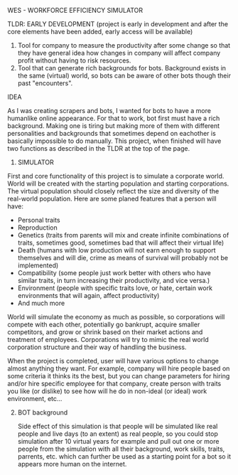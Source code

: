 WES - WORKFORCE EFFICIENCY SIMULATOR

TLDR: EARLY DEVELOPMENT (project is early in development and after the core elements have been added, early access will be available)
1. Tool for company to measure the productivity after some change so that they have general idea how changes in company will affect company profit without having to risk resources.
2. Tool that can generate rich backgrounds for bots. Background exists in the same (virtual) world, so bots can be aware of other bots though their past "encounters".

IDEA

As I was creating scrapers and bots, I wanted for bots to have a more humanlike online appearance. For that to work, bot first must have a rich background. Making one is tiring but making more of them with different personalities and backgrounds that sometimes depend on eachother is basically impossible to do manually.
This project, when finished will have two functions as described in the TLDR at the top of the page.

1. SIMULATOR

First and core functionality of this project is to simulate a corporate world. World will be created with the starting population and starting corporations. The virtual population should closely reflect the size and diversity of the real-world population. Here are some planed features that a person will have:

  - Personal traits
  - Reproduction
  - Genetics (traits from parents will mix and create infinite combinations of traits, sometimes good, sometimes bad that will affect their virtual life)
  - Death (humans with low production will not earn enough to support themselves and will die, crime as means of survival will probably not be implemented)
  - Compatibility (some people just work better with others who have similar traits, in turn increasing their productivity, and vice versa.)
  - Environment (people with specific traits love, or hate, certain work environments that will again, affect productivity)
  - And much more

World will simulate the economy as much as possible, so corporations will compete with each other, potentially go bankrupt, acquire smaller competitors, and grow or shrink based on their market actions and treatment of employees. Corporations will try to mimic the real world corporation structure and their way of handling the business.

When the project is completed, user will have various options to change almost anything they want. For example, company will hire people based on some criteria it thinks its the best, but you can change parameters for hiring and/or hire specific employee for that company, create person with traits you like (or dislike) to see how will he do in non-ideal (or ideal) work environment, etc...

2. BOT background

   Side effect of this simulation is that people will be simulated like real people and live days (to an extent) as real people, so you could stop simulation after 10 virtual years for example and pull out one or more people from the simulation with all their background, work skills, traits, parrents, etc. which can further be used as a starting point for a bot so it appears more human on the internet.
